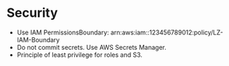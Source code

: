 # Security

- Use IAM PermissionsBoundary: arn:aws:iam::123456789012:policy/LZ-IAM-Boundary
- Do not commit secrets. Use AWS Secrets Manager.
- Principle of least privilege for roles and S3.